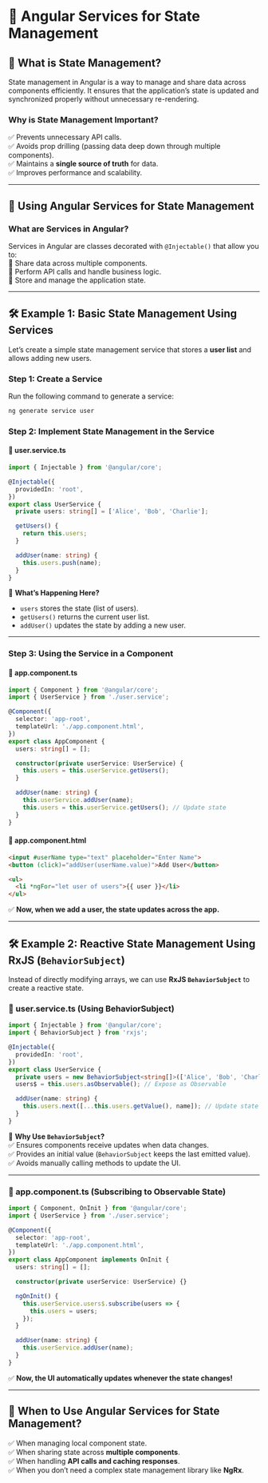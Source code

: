 # **🔹 Angular Services for State Management**  

## **📌 What is State Management?**  
State management in Angular is a way to manage and share data across components efficiently. It ensures that the application’s state is updated and synchronized properly without unnecessary re-rendering.  

### **Why is State Management Important?**  
✅ Prevents unnecessary API calls.  
✅ Avoids prop drilling (passing data deep down through multiple components).  
✅ Maintains a **single source of truth** for data.  
✅ Improves performance and scalability.  

---

## **🔹 Using Angular Services for State Management**  
### **What are Services in Angular?**  
Services in Angular are classes decorated with `@Injectable()` that allow you to:  
🔹 Share data across multiple components.  
🔹 Perform API calls and handle business logic.  
🔹 Store and manage the application state.  

---

## **🛠 Example 1: Basic State Management Using Services**  
Let’s create a simple state management service that stores a **user list** and allows adding new users.

### **Step 1: Create a Service**
Run the following command to generate a service:  
```sh
ng generate service user
```

### **Step 2: Implement State Management in the Service**
#### **📌 user.service.ts**
```typescript
import { Injectable } from '@angular/core';

@Injectable({
  providedIn: 'root',
})
export class UserService {
  private users: string[] = ['Alice', 'Bob', 'Charlie'];

  getUsers() {
    return this.users;
  }

  addUser(name: string) {
    this.users.push(name);
  }
}
```
🔹 **What’s Happening Here?**  
- `users` stores the state (list of users).  
- `getUsers()` returns the current user list.  
- `addUser()` updates the state by adding a new user.  

---

### **Step 3: Using the Service in a Component**
#### **📌 app.component.ts**
```typescript
import { Component } from '@angular/core';
import { UserService } from './user.service';

@Component({
  selector: 'app-root',
  templateUrl: './app.component.html',
})
export class AppComponent {
  users: string[] = [];

  constructor(private userService: UserService) {
    this.users = this.userService.getUsers();
  }

  addUser(name: string) {
    this.userService.addUser(name);
    this.users = this.userService.getUsers(); // Update state
  }
}
```

#### **📌 app.component.html**
```html
<input #userName type="text" placeholder="Enter Name">
<button (click)="addUser(userName.value)">Add User</button>

<ul>
  <li *ngFor="let user of users">{{ user }}</li>
</ul>
```

✅ **Now, when we add a user, the state updates across the app.**  

---

## **🛠 Example 2: Reactive State Management Using RxJS (`BehaviorSubject`)**
Instead of directly modifying arrays, we can use **RxJS `BehaviorSubject`** to create a reactive state.

### **📌 user.service.ts (Using BehaviorSubject)**
```typescript
import { Injectable } from '@angular/core';
import { BehaviorSubject } from 'rxjs';

@Injectable({
  providedIn: 'root',
})
export class UserService {
  private users = new BehaviorSubject<string[]>(['Alice', 'Bob', 'Charlie']);
  users$ = this.users.asObservable(); // Expose as Observable

  addUser(name: string) {
    this.users.next([...this.users.getValue(), name]); // Update state
  }
}
```

🔹 **Why Use `BehaviorSubject`?**  
✅ Ensures components receive updates when data changes.  
✅ Provides an initial value (`BehaviorSubject` keeps the last emitted value).  
✅ Avoids manually calling methods to update the UI.  

---

### **📌 app.component.ts (Subscribing to Observable State)**
```typescript
import { Component, OnInit } from '@angular/core';
import { UserService } from './user.service';

@Component({
  selector: 'app-root',
  templateUrl: './app.component.html',
})
export class AppComponent implements OnInit {
  users: string[] = [];

  constructor(private userService: UserService) {}

  ngOnInit() {
    this.userService.users$.subscribe(users => {
      this.users = users;
    });
  }

  addUser(name: string) {
    this.userService.addUser(name);
  }
}
```

✅ **Now, the UI automatically updates whenever the state changes!**  

---

## **🚀 When to Use Angular Services for State Management?**  
✅ When managing local component state.  
✅ When sharing state across **multiple components**.  
✅ When handling **API calls and caching responses**.  
✅ When you don’t need a complex state management library like **NgRx**.  

